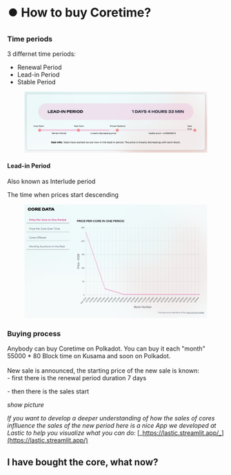 # ⏺️ How to buy Coretime?

### Time periods

3 differnet time periods:&#x20;

* Renewal Period
* Lead-in Period
* Stable Period

<figure><img src="../.gitbook/assets/Screenshot 2024-07-01 at 17.31.48.png" alt=""><figcaption></figcaption></figure>

#### Lead-in Period

Also known as Interlude period

The time when prices start descending&#x20;

<figure><img src="../.gitbook/assets/Screenshot 2024-07-01 at 17.33.53.png" alt=""><figcaption></figcaption></figure>

### Buying process

Anybody can buy Coretime on Polkadot. You can buy it each "month" 55000 \* 80 Block time on Kusama and soon on Polkadot.\
\
New sale is announced, the starting price of the new sale is known:\
&#x20;\- first there is the renewal period duration 7 days&#x20;

&#x20;\- then there is the sales start&#x20;

_show picture_



_If you want to develop a deeper understanding of how the sales of cores inflluence the sales of the new period here is a nice App we developed at Lastic to help you visualize what you can do:_ [_https://lastic.streamlit.app/_](https://lastic.streamlit.app/)



## I have bought the core, what now?





